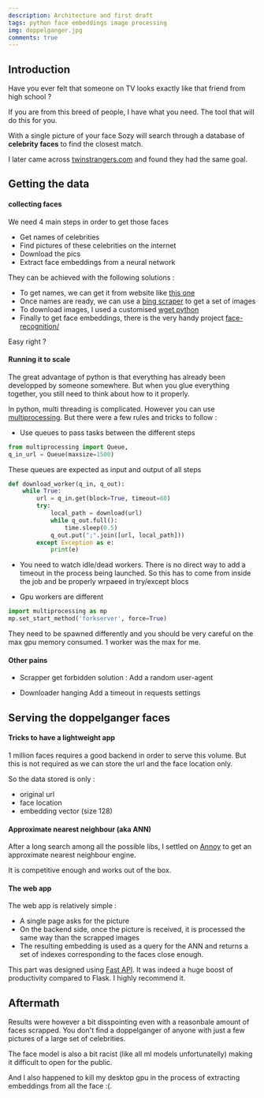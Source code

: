 ```yaml
---
description: Architecture and first draft
tags: python face embeddings image processing
img: doppelganger.jpg
comments: true
---
```


## Introduction

Have you ever felt that someone on TV looks exactly like that friend from high school ? 

If you are from this breed of people, I have what you need. The tool that will do this for you.

With a single picture of your face Sozy will search through a database of **celebrity faces** to find the closest match.

I later came across [twinstrangers.com](twinstrangers.com) and found they had the same goal.


## Getting the data

#### collecting faces 

We need 4 main steps in order to get those faces

- Get names of celebrities
- Find pictures of these celebrities on the internet
- Download the pics 
- Extract face embeddings from a neural network


They can be achieved with the following solutions : 
- To get names, we can get it from website like [this one](https://www.ahlanlive.com/star-stories/celebrities/a-z)
- Once names are ready, we can use a [bing scraper](https://pypi.org/project/bingscraper/) to get a set of images 
- To download images, I used a customised [wget python](https://pypi.org/project/wget/)
- Finally to get face embeddings, there is the very handy project [face-recognition/](https://pypi.org/project/face-recognition/)


Easy right ?


#### Running it to scale

The great advantage of python is that everything has already been developped by someone somewhere. But when you glue everything together, you still need to think about how to it properly.

In python, multi threading is complicated. However you can use [multiprocessing](https://docs.python.org/fr/3/library/multiprocessing.html). But there were a few rules and tricks to follow :


- Use queues to pass tasks between the different steps
```python
from multiprocessing import Queue,
q_in_url = Queue(maxsize=1500)
```
These queues are expected as input and output of all steps 
```python
def download_worker(q_in, q_out):
    while True:
        url = q_in.get(block=True, timeout=60)
        try:
            local_path = download(url)
            while q_out.full():
                time.sleep(0.5)
            q_out.put(";".join([url, local_path]))
        except Exception as e:
            print(e)
```

- You need to watch idle/dead workers. 
There is no direct way to add a timeout in the process being launched. So this has to come from inside the job and be properly wrpaeed in try/except blocs


- Gpu workers are different
```python
import multiprocessing as mp
mp.set_start_method('forkserver', force=True)
```
They need to be spawned differently and you should be very careful on the max gpu memory consumed. 1 worker was the max for me.


#### Other pains 

- Scrapper get forbidden
solution : Add a random user-agent

- Downloader hanging
Add a timeout in requests settings


## Serving the doppelganger faces

#### Tricks to have a lightweight app

1 million faces requires a good backend in order to serve this volume. But this is not required as we can store the url and the face location only.

So the data stored is only : 
- original url
- face location
- embedding vector (size 128)


#### Approximate nearest neighbour (aka ANN)

After a long search among all the possible libs, I settled on [Annoy](https://github.com/spotify/annoy) to get an approximate nearest neighbour engine.

It is competitive enough and works out of the box.


#### The web app

The web app is relatively simple : 
- A single page asks for the picture
- On the backend side, once the picture is received, it is processed the same way than the scrapped images
- The resulting embedding is used as a query for the ANN and returns a set of indexes corresponding to the faces close enough.

This part was designed using [Fast API](https://fastapi.tiangolo.com). It was indeed a huge boost of productivity compared to Flask. I highly recommend it.


## Aftermath

Results were however a bit disspointing even with a reasonbale amount of faces scrapped. You don't find a doppelganger of anyone with just a few pictures of a large set of celebrities. 

The face model is also a bit racist (like all ml models unfortunatelly) making it difficult to open for the public.

And I also happened to kill my desktop gpu in the process of extracting embeddings from all the face :(.




